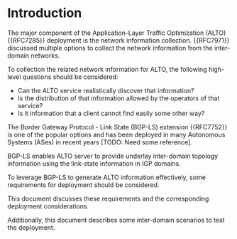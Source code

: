 # Introduction

The major component of the Application-Layer Traffic Optimization (ALTO)
{{RFC7285}} deployment is the network information collection. {{RFC7971}}
discussed multiple options to collect the network information from the
inter-domain networks.

To collection the related network information for ALTO, the following
high-level questions should be considered:

- Can the ALTO service realistically discover that information?
- Is the distribution of that information allowed by the operators of that
  service?
- Is it information that a client cannot find easily some other way?

The Border Gateway Protocol - Link State (BGP-LS) extension {{RFC7752}} is
one of the popular options and has been deployed in many Autonomous Systems
(ASes) in recent years [TODO: Need some reference].

BGP-LS enables ALTO server to provide underlay inter-domain topology
information using the link-state information in IGP domains.

To leverage BGP-LS to generate ALTO information effectively, some
requirements for deployment should be considered.

This document discusses these requirements and the corresponding deployment
considerations.

Additionally, this document describes some inter-domain scenarios to test the
deployment.